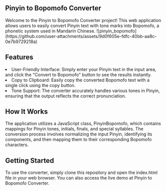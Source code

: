 
<h2>Pinyin to Bopomofo Converter</h2>
Welcome to the Pinyin to Bopomofo Converter project! This web application allows users to easily convert Pinyin text with tone marks into Bopomofo, a phonetic system used in Mandarin Chinese.
![pinyin_bopomofo](https://github.com/user-attachments/assets/9d0f605e-fdfc-40bb-aa8c-0e7b9729218a)

<h2>Features</h2>
<li>User-Friendly Interface: Simply enter your Pinyin text in the input area, and click the "Convert to Bopomofo" button to see the results instantly.</li>
<li>Copy to Clipboard: Easily copy the converted Bopomofo text with a single click using the copy button.</li>
<li>Tone Support: The converter accurately handles various tones in Pinyin, ensuring that the output reflects the correct pronunciation.</li>
<h2>How It Works</h2>
The application utilizes a JavaScript class, PinyinBopomofo, which contains mappings for Pinyin tones, initials, finals, and special syllables. The conversion process involves normalizing the input Pinyin, identifying its components, and then mapping them to their corresponding Bopomofo characters.
<h2>Getting Started</h2>
To use the converter, simply clone this repository and open the index.html file in your web browser. You can also access the live demo at <a src="https://mojibiz.github.io/pinyin_bopomofo_converter_page/">Pinyin to Bopomofo Converter</a>.
